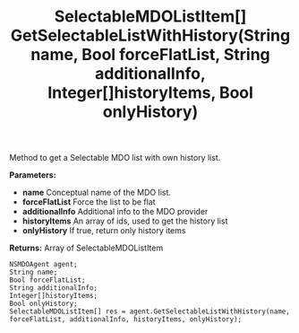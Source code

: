 ﻿---
uid: crmscript_ref_NSMDOAgent_GetSelectableListWithHistory
title: SelectableMDOListItem[] GetSelectableListWithHistory(String name, Bool forceFlatList, String additionalInfo, Integer[]historyItems, Bool onlyHistory)
intellisense: NSMDOAgent.GetSelectableListWithHistory
keywords: NSMDOAgent, GetSelectableListWithHistory
so.topic: reference
---

Method to get a Selectable MDO list with own history list.

**Parameters:**
 - **name** Conceptual name of the MDO list.
 - **forceFlatList** Force the list to be flat
 - **additionalInfo** Additional info to the MDO provider
 - **historyItems** An array of ids, used to get the history list
 - **onlyHistory** If true, return only history items

**Returns:** Array of SelectableMDOListItem

```crmscript
NSMDOAgent agent;
String name;
Bool forceFlatList;
String additionalInfo;
Integer[]historyItems;
Bool onlyHistory;
SelectableMDOListItem[] res = agent.GetSelectableListWithHistory(name, forceFlatList, additionalInfo, historyItems, onlyHistory);
```

